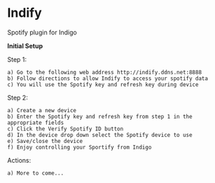 # Indify
Spotify plugin for Indigo

**Initial Setup**

Step 1:

    a) Go to the following web address http://indify.ddns.net:8888
    b) Follow directions to allow Indify to access your spotify data
    c) You will use the Spotify key and refresh key during device 
    
Step 2:

    a) Create a new device
    b) Enter the Spotify key and refresh key from step 1 in the appropriate fields
    c) Click the Verify Spotify ID button
    d) In the device drop down select the Spotify device to use
    e) Save/close the device
    f) Enjoy controlling your Sportify from Indigo
    
Actions:

    a) More to come...